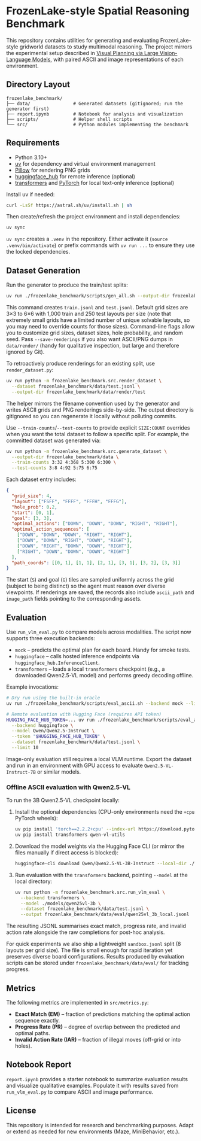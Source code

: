 # FrozenLake-style Spatial Reasoning Benchmark

This repository contains utilities for generating and evaluating FrozenLake-style gridworld datasets to study multimodal reasoning. The project mirrors the experimental setup described in [Visual Planning via Large Vision-Language Models](https://arxiv.org/abs/2505.11409), with paired ASCII and image representations of each environment.

## Directory Layout

```
frozenlake_benchmark/
├── data/                # Generated datasets (gitignored; run the generator first)
├── report.ipynb         # Notebook for analysis and visualization
├── scripts/             # Helper shell scripts
└── src/                 # Python modules implementing the benchmark
```

## Requirements

* Python 3.10+
* [uv](https://docs.astral.sh/uv/) for dependency and virtual environment management
* [Pillow](https://pypi.org/project/Pillow/) for rendering PNG grids
* [huggingface_hub](https://pypi.org/project/huggingface-hub/) for remote inference (optional)
* [transformers](https://pypi.org/project/transformers/) and [PyTorch](https://pypi.org/project/torch/) for local text-only inference (optional)

Install uv if needed:

```bash
curl -LsSf https://astral.sh/uv/install.sh | sh
```

Then create/refresh the project environment and install dependencies:

```bash
uv sync
```

`uv sync` creates a `.venv` in the repository. Either activate it (`source .venv/bin/activate`) or prefix commands with `uv run ...` to ensure they use the locked dependencies.

## Dataset Generation

Run the generator to produce the train/test splits:

```bash
uv run ./frozenlake_benchmark/scripts/gen_all.sh --output-dir frozenlake_benchmark/data
```

This command creates `train.jsonl` and `test.jsonl`. Default grid sizes are 3×3 to 6×6 with 1,000 train and 250 test layouts per size (note that extremely small grids have a limited number of unique solvable layouts, so you may need to override counts for those sizes). Command-line flags allow you to customize grid sizes, dataset sizes, hole probability, and random seed. Pass `--save-renderings` if you also want ASCII/PNG dumps in `data/render/` (handy for qualitative inspection, but large and therefore ignored by Git).

To retroactively produce renderings for an existing split, use `render_dataset.py`:

```bash
uv run python -m frozenlake_benchmark.src.render_dataset \
  --dataset frozenlake_benchmark/data/test.jsonl \
  --output-dir frozenlake_benchmark/data/render/test
```

The helper mirrors the filename convention used by the generator and writes ASCII grids and PNG renderings side-by-side. The output directory is gitignored so you can regenerate it locally without polluting commits.

Use `--train-counts`/`--test-counts` to provide explicit `SIZE:COUNT` overrides when you want the total dataset to follow a specific split. For example, the committed dataset was generated via:

```bash
uv run python -m frozenlake_benchmark.src.generate_dataset \
  --output-dir frozenlake_benchmark/data \
  --train-counts 3:32 4:368 5:300 6:300 \
  --test-counts 3:8 4:92 5:75 6:75
```

Each dataset entry includes:

```json
{
  "grid_size": 4,
  "layout": ["FSFF", "FFFF", "FFFH", "FFFG"],
  "hole_prob": 0.2,
  "start": [0, 1],
  "goal": [3, 3],
  "optimal_actions": ["DOWN", "DOWN", "DOWN", "RIGHT", "RIGHT"],
  "optimal_action_sequences": [
    ["DOWN", "DOWN", "DOWN", "RIGHT", "RIGHT"],
    ["DOWN", "DOWN", "RIGHT", "DOWN", "RIGHT"],
    ["DOWN", "RIGHT", "DOWN", "DOWN", "RIGHT"],
    ["RIGHT", "DOWN", "DOWN", "DOWN", "RIGHT"]
  ],
  "path_coords": [[0, 1], [1, 1], [2, 1], [3, 1], [3, 2], [3, 3]]
}
```

The start (`S`) and goal (`G`) tiles are sampled uniformly across the grid (subject to being distinct) so the agent must reason over diverse viewpoints. If renderings are saved, the records also include `ascii_path` and `image_path` fields pointing to the corresponding assets.

## Evaluation

Use `run_vlm_eval.py` to compare models across modalities. The script now supports three execution backends:

* `mock` – predicts the optimal plan for each board. Handy for smoke tests.
* `huggingface` – calls hosted inference endpoints via `huggingface_hub.InferenceClient`.
* `transformers` – loads a local `transformers` checkpoint (e.g., a downloaded Qwen2.5-VL model) and performs greedy decoding offline.

Example invocations:

```bash
# Dry run using the built-in oracle
uv run ./frozenlake_benchmark/scripts/eval_ascii.sh --backend mock --limit 5

# Remote evaluation with Hugging Face (requires API token)
HUGGING_FACE_HUB_TOKEN=... uv run ./frozenlake_benchmark/scripts/eval_ascii.sh \
  --backend huggingface \
  --model Qwen/Qwen2.5-Instruct \
  --token "$HUGGING_FACE_HUB_TOKEN" \
  --dataset frozenlake_benchmark/data/test.jsonl \
  --limit 10
```

Image-only evaluation still requires a local VLM runtime. Export the dataset and run in an environment with GPU access to evaluate `Qwen2.5-VL-Instruct-7B` or similar models.

### Offline ASCII evaluation with Qwen2.5-VL

To run the 3B Qwen2.5-VL checkpoint locally:

1. Install the optional dependencies (CPU-only environments need the `+cpu` PyTorch wheels):

   ```bash
   uv pip install 'torch==2.2.2+cpu' --index-url https://download.pytorch.org/whl/cpu
   uv pip install transformers qwen-vl-utils
   ```

2. Download the model weights via the Hugging Face CLI (or mirror the files manually if direct access is blocked):

   ```bash
   huggingface-cli download Qwen/Qwen2.5-VL-3B-Instruct --local-dir ./models/qwen25vl-3b --local-dir-use-symlinks False
   ```

3. Run evaluation with the `transformers` backend, pointing `--model` at the local directory:

   ```bash
   uv run python -m frozenlake_benchmark.src.run_vlm_eval \
     --backend transformers \
     --model ./models/qwen25vl-3b \
     --dataset frozenlake_benchmark/data/test.jsonl \
     --output frozenlake_benchmark/data/eval/qwen25vl_3b_local.jsonl
   ```

The resulting JSONL summarises exact match, progress rate, and invalid action rate alongside the raw completions for post-hoc analysis.

For quick experiments we also ship a lightweight `sandbox.jsonl` split (8 layouts per grid size). The file is small enough for rapid iteration yet preserves diverse board configurations. Results produced by evaluation scripts can be stored under `frozenlake_benchmark/data/eval/` for tracking progress.

## Metrics

The following metrics are implemented in `src/metrics.py`:

* **Exact Match (EM)** – fraction of predictions matching the optimal action sequence exactly.
* **Progress Rate (PR)** – degree of overlap between the predicted and optimal paths.
* **Invalid Action Rate (IAR)** – fraction of illegal moves (off-grid or into holes).

## Notebook Report

`report.ipynb` provides a starter notebook to summarize evaluation results and visualize qualitative examples. Populate it with results saved from `run_vlm_eval.py` to compare ASCII and image performance.

## License

This repository is intended for research and benchmarking purposes. Adapt or extend as needed for new environments (Maze, MiniBehavior, etc.).
